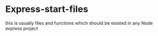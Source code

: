 # Express-start-files
this is usually files and functions which should be existed in any Node express project
